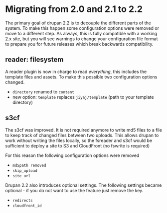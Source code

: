 # Migrating from 2.0 and 2.1 to 2.2
The primary goal of drupan 2.2 is to decouple the different parts of the system.
To make this happen some configuration options were removed or move to a
different step. As always, this is fully compatible with a working 2.x site, but
you will see warnings to change your configuration file format to prepare you
for future releases which break backwards compatibility.

## reader: filesystem
A reader plugin is now in charge to read *everything*, this includes the
template files and assets. To make this possible two configuration options
changed.

  - `directory` renamed to `content`
  - new option: `template` replaces `jiyaj/template` (path to your template
  directory)

## s3cf
The s3cf was improved. It is not required anymore to write md5 files to a file
to keep track of changed files between two uploads. This allows drupan to work
without writing the files locally, so the fsreader and s3cf would be sufficient
to deploy a site to S3 and CloudFront (no fswrite is required)

For this reason the following configuration options were removed

  - `md5path removed`
  - `skip_upload`
  - `site_url`
 
Drupan 2.2 also introduces optional settings. The following settings became 
optional - if you do not want to use the feature just remove the key.

  - `redirects`
  - `cloudfront_id`